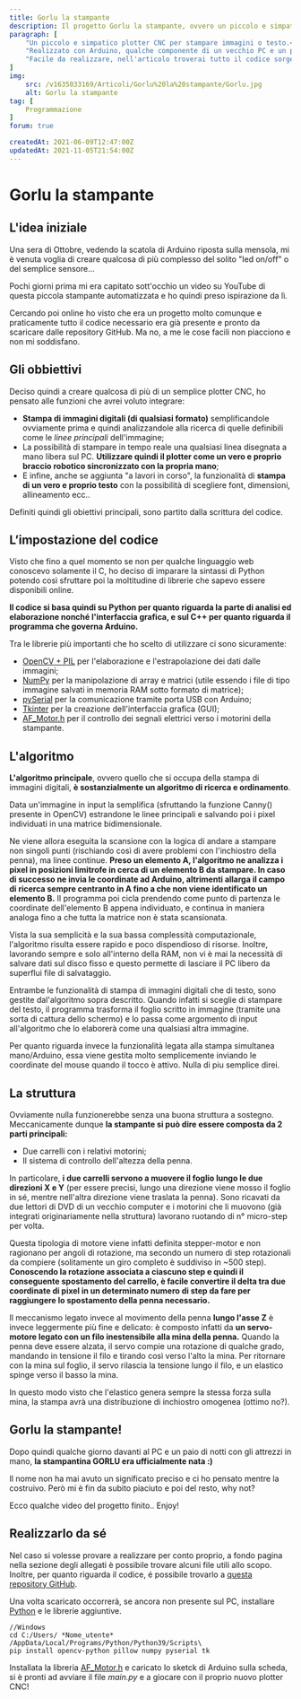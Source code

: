 ```yaml
---
title: Gorlu la stampante
description: Il progetto Gorlu la stampante, ovvero un piccolo e simpatico plotter CNC costruito con Arduino e programmato in Python. Come è nato il progetto, l'algoritmo che ne regola il movimento e analizza le immagini, i motori-stepper che muovo i carrelli, e documenti utili per realizzarlo da sé.
paragraph: [
    "Un piccolo e simpatico plotter CNC per stampare immagini o testo.<br>",
    "Realizzato con Arduino, qualche componente di un vecchio PC e un paio di tavole di legno, questo piccolo plotter <b>è stato in grado di sorprendere anche me della sua precisione nel disegno.</b>",
    "Facile da realizzare, nell'articolo troverai tutto il codice sorgente (Python e C++) e molti altri documenti utili per realizzarlo da sé."
]
img: 
    src: /v1635033169/Articoli/Gorlu%20la%20stampante/Gorlu.jpg
    alt: Gorlu la stampante
tag: [
    Programmazione
]
forum: true

createdAt: 2021-06-09T12:47:00Z
updatedAt: 2021-11-05T21:54:00Z
---
```


# Gorlu la stampante

<cMedia :s="img.src" :a="img.src"></cMedia>

## L'idea iniziale

Una sera di Ottobre, vedendo la scatola di Arduino riposta sulla mensola, mi è venuta voglia di creare qualcosa di più complesso del solito "led on/off" o del semplice sensore...

Pochi giorni prima mi era capitato sott'occhio un video su YouTube di questa piccola stampante automatizzata e ho quindi preso ispirazione da lì.

Cercando poi online ho visto che era un progetto molto comunque e praticamente tutto il codice necessario era già presente e pronto da scaricare dalle repository GitHub. Ma no, a me le cose facili non piacciono e non mi soddisfano.

## Gli obbiettivi

Deciso quindi a creare qualcosa di più di un semplice plotter CNC, ho pensato alle funzioni che avrei voluto integrare:

- **Stampa di immagini digitali (di qualsiasi formato)** semplificandole ovviamente prima e quindi analizzandole alla ricerca di quelle definibili come le *linee principali* dell'immagine;
- La possibilità di stampare in tempo reale una qualsiasi linea disegnata a mano libera sul PC. **Utilizzare quindi il plotter come un vero e proprio braccio robotico sincronizzato con la propria mano**;
- E infine, anche se aggiunta "a lavori in corso", la funzionalità di **stampa di un vero e proprio testo** con la possibilità di scegliere font, dimensioni, allineamento ecc..

Definiti quindi gli obiettivi principali, sono partito dalla scrittura del codice.

## L’impostazione del codice

Visto che fino a quel momento se non per qualche linguaggio web conoscevo solamente il C, ho deciso di imparare la sintassi di Python potendo così sfruttare poi la moltitudine di librerie che sapevo essere disponibili online.

**Il codice si basa quindi su Python per quanto riguarda la parte di analisi ed elaborazione nonché l'interfaccia grafica, e sul C++ per quanto riguarda il programma che governa Arduino.**

<cMedia s="/v1637023033/Articoli/Gorlu%20la%20stampante/Logo_py_c.png" c="Loghi di Python e C++"></cMedia>

Tra le librerie più importanti che ho scelto di utilizzare ci sono sicuramente:

- [OpenCV + PIL](https://opencv.org/) per l'elaborazione e l'estrapolazione dei dati dalle immagini; 
- [NumPy](https://numpy.org/) per la manipolazione di array e matrici (utile essendo i file di tipo immagine salvati in memoria RAM sotto formato di matrice); 
- [pySerial](https://pythonhosted.org/pyserial/) per la comunicazione tramite porta USB con Arduino; 
- [Tkinter](https://tkdocs.com/) per la creazione dell'interfaccia grafica (GUI);
- [AF_Motor.h](https://learn.adafruit.com/adafruit-motor-shield/library-install) per il controllo dei segnali elettrici verso i motorini della stampante.

## L'algoritmo

**L'algoritmo principale**, ovvero quello che si occupa della stampa di immagini digitali, **è sostanzialmente un algoritmo di ricerca e ordinamento**.

Data un'immagine in input la semplifica (sfruttando la funzione Canny() presente in OpenCV) estrandone le linee principali e salvando poi i pixel individuati in una matrice bidimensionale.

<cMedia s="/v1637024651/Articoli/Gorlu%20la%20stampante/Canny.png" c="Un esempio di utilizzo dell'algoritmo Canny, source: https://it.wikipedia.org/wiki/Algoritmo_di_Canny"></cMedia>

Ne viene allora eseguita la scansione con la logica di andare a stampare non singoli punti (rischiando così di avere problemi con l'inchiostro della penna), ma linee continue. **Preso un elemento A, l'algoritmo ne analizza i pixel in posizioni limitrofe in cerca di un elemento B da stampare. In caso di successo ne invia le coordinate ad Arduino, altrimenti allarga il campo di ricerca sempre centranto in A fino a che non viene identificato un elemento B.** Il programma poi cicla prendendo come punto di partenza le coordinate dell'elemento B appena individuato, e continua in maniera analoga fino a che tutta la matrice non è stata scansionata.

<cMedia s="/v1632851575/Articoli/Gorlu%20la%20stampante/Algoritmo_di_ricerca_1.png" c="Simulazione grafica dell'algoritmo di ricerca"></cMedia>

<cMedia s="/v1632851575/Articoli/Gorlu%20la%20stampante/Algoritmo_di_ricerca_2.png" c="Uno screen dell'algoritmo di ricerca"></cMedia>

Vista la sua semplicità e la sua bassa complessità computazionale, l'algoritmo risulta essere rapido e poco dispendioso di risorse. Inoltre, lavorando sempre e solo all'interno della RAM, non vi è mai la necessità di salvare dati sul disco fisso e questo permette di lasciare il PC libero da superflui file di salvataggio.

Entrambe le funzionalità di stampa di immagini digitali che di testo, sono gestite dal'algoritmo sopra descritto. Quando infatti si sceglie di stampare del testo, il programma trasforma il foglio scritto in immagine (tramite una sorta di cattura dello schermo) e lo passa come argomento di input all'algoritmo che lo elaborerà come una qualsiasi altra immagine.

Per quanto riguarda invece la funzionalità legata alla stampa simultanea mano/Arduino, essa viene gestita molto semplicemente inviando le coordinate del mouse quando il tocco è attivo. Nulla di piu semplice direi.

## La struttura

Ovviamente nulla funzionerebbe senza una buona struttura a sostegno. Meccanicamente dunque **la stampante si può dire essere composta da 2 parti principali:**

- Due carrelli con i relativi motorini;
- Il sistema di controllo dell'altezza della penna.

In particolare, **i due carrelli servono a muovere il foglio lungo le due direzioni X e Y** (per essere precisi, lungo una direzione viene mosso il foglio in sé, mentre nell'altra direzione viene traslata la penna). Sono ricavati da due lettori di DVD di un vecchio computer e i motorini che li muovono (già integrati originariamente nella struttura) lavorano ruotando di n° micro-step per volta.

Questa tipologia di motore viene infatti definita stepper-motor e non ragionano per angoli di rotazione, ma secondo un numero di step rotazionali da compiere (solitamente un giro completo è suddiviso in ~500 step). **Conoscendo la rotazione associata a ciascuno step e quindi il conseguente spostamento del carrello, è facile convertire il delta tra due coordinate di pixel in un determinato numero di step da fare per raggiungere lo spostamento della penna necessario.**

<cMedia s="https://res.cloudinary.com/bocchio/video/upload/v1632851317/Articoli/Gorlu%20la%20stampante/Movimento_carrelli.mp4" c="Scorrimento dei due carrelli" type="video"></cMedia>

Il meccanismo legato invece al movimento della penna **lungo l'asse Z** è invece leggermente più fine e delicato: è composto infatti da **un servo-motore legato con un filo inestensibile alla mina della penna.** Quando la penna deve essere alzata, il servo compie una rotazione di qualche grado, mandando in tensione il filo e tirando così verso l'alto la mina. Per ritornare con la mina sul foglio, il servo rilascia la tensione lungo il filo, e un elastico spinge verso il basso la mina.

<cMedia s="https://res.cloudinary.com/bocchio/video/upload/v1632851576/Articoli/Gorlu%20la%20stampante/Movimento_penna.mp4" c="Il meccanismo per alzare e abbasare la penna" type="video"></cMedia>

In questo modo visto che l'elastico genera sempre la stessa forza sulla mina, la stampa avrà una distribuzione di inchiostro omogenea (ottimo no?).

## Gorlu la stampante!

Dopo quindi qualche giorno davanti al PC e un paio di notti con gli attrezzi in mano, **la stampantina GORLU era ufficialmente nata :)**

Il nome non ha mai avuto un significato preciso e ci ho pensato mentre la costruivo. Però mi è fin da subito piaciuto e poi del resto, why not?

Ecco qualche video del progetto finito.. Enjoy!

<cMedia s="https://www.youtube.com/embed/qBS6WiSzQmI" c="Stampa di Pikachu" type="iframe"></cMedia>


## Realizzarlo da sé

Nel caso si volesse provare a realizzare per conto proprio, a fondo pagina nella sezione degli allegati è possibile trovare alcuni file utili allo scopo. Inoltre, per quanto riguarda il codice, é possibile trovarlo a [questa repository GitHub](https://github.com/Bocchio01/Arduino_CNC_plotter).

Una volta scaricato occorrerà, se ancora non presente sul PC, installare [Python](https://www.python.org/downloads/) e le librerie aggiuntive.

~~~shell
//Windows
cd C:/Users/ *Nome_utente* /AppData/Local/Programs/Python/Python39/Scripts\
pip install opencv-python pillow numpy pyserial tk
~~~

Installata la libreria [AF_Motor.h](https://learn.adafruit.com/adafruit-motor-shield/library-install) e caricato lo sketck di Arduino sulla scheda, si è pronti ad avviare il file *main.py* e a giocare con il proprio nuovo plotter CNC!